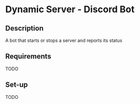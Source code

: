 # Dynamic Server - Discord Bot

## Description

A bot that starts or stops a server and reports its status

## Requirements

TODO

## Set-up

TODO
